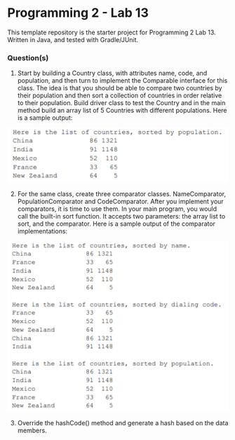 # Programming 2 - Lab 13

This template repository is the starter project for Programming 2 Lab 13. Written in Java, and tested with Gradle/JUnit.

### Question(s)

1. Start by building a Country class, with attributes name, code, and population, and then turn to implement the Comparable interface for this class. The idea is that you should be able to compare two countries by their population and then sort a collection of countries in order relative to their population. Build driver class to test the Country and in the main method build an array list of 5 Countries with different populations. Here is a sample output:

![](Q1.png)

2. For the same class, create three comparator classes. NameComparator, PopulationComparator and CodeComparator. After you implement your comparators, it is time to use them. In your main program, you would call the built-in sort function. It accepts two parameters: the array list to sort, and the comparator. Here is a sample output of the comparator implementations:

![](Q2.png)

3. Override the hashCode() method and generate a hash based on the data members.
